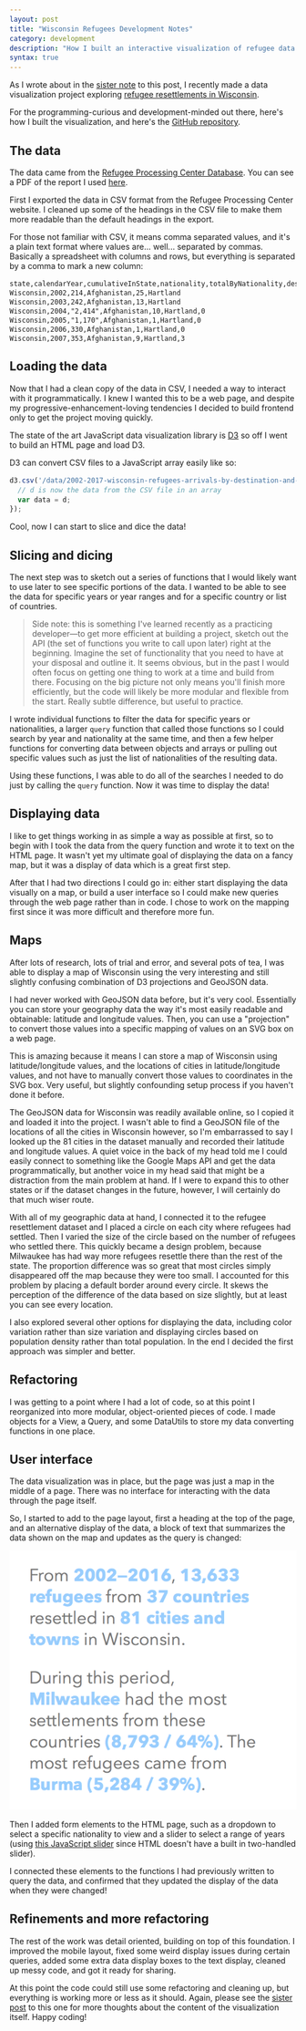 ```yaml
---
layout: post
title: "Wisconsin Refugees Development Notes"
category: development
description: "How I built an interactive visualization of refugee data in Wisconsin."
syntax: true
---
```


As I wrote about in the [sister note](/wisconsin-refugees-reflection) to this post, I recently made a data visualization project exploring [refugee resettlements in Wisconsin](http://kevinmcgillivray.net/wisconsin-refugees).

For the programming-curious and development-minded out there, here's how I built the visualization, and here's the [GitHub repository](https://github.com/kmcgillivray/wisconsin-refugees).

## The data

The data came from the [Refugee Processing Center Database](http://ireports.wrapsnet.org). You can see a PDF of the report I used [here](http://kevinmcgillivray.net/wisconsin-refugees/data/arrivals-by-destination-and-nationality.pdf).

First I exported the data in CSV format from the Refugee Processing Center website. I cleaned up some of the headings in the CSV file to make them more readable than the default headings in the export.

For those not familiar with CSV, it means comma separated values, and it's a plain text format where values are... well... separated by commas. Basically a spreadsheet with columns and rows, but everything is separated by a comma to mark a new column:

```csv
state,calendarYear,cumulativeInState,nationality,totalByNationality,destinationCity,yearlyNumberByCity
Wisconsin,2002,214,Afghanistan,25,Hartland
Wisconsin,2003,242,Afghanistan,13,Hartland
Wisconsin,2004,"2,414",Afghanistan,10,Hartland,0
Wisconsin,2005,"1,170",Afghanistan,1,Hartland,0
Wisconsin,2006,330,Afghanistan,1,Hartland,0
Wisconsin,2007,353,Afghanistan,9,Hartland,3
```

## Loading the data

Now that I had a clean copy of the data in CSV, I needed a way to interact with it programmatically. I knew I wanted this to be a web page, and despite my progressive-enhancement-loving tendencies I decided to build frontend only to get the project moving quickly.

The state of the art JavaScript data visualization library is [D3](https://d3js.org) so off I went to build an HTML page and load D3.

D3 can convert CSV files to a JavaScript array easily like so:

```javascript
d3.csv('/data/2002-2017-wisconsin-refugees-arrivals-by-destination-and-nationality.csv', function(d) {
  // d is now the data from the CSV file in an array
  var data = d;
});
```

Cool, now I can start to slice and dice the data!

## Slicing and dicing

The next step was to sketch out a series of functions that I would likely want to use later to see specific portions of the data. I wanted to be able to see the data for specific years or year ranges and for a specific country or list of countries.

> Side note: this is something I've learned recently as a practicing developer—to get more efficient at building a project, sketch out the API (the set of functions you write to call upon later) right at the beginning. Imagine the set of functionality that you need to have at your disposal and outline it. It seems obvious, but in the past I would often focus on getting one thing to work at a time and build from there. Focusing on the big picture not only means you'll finish more efficiently, but the code will likely be more modular and flexible from the start. Really subtle difference, but useful to practice.

I wrote individual functions to filter the data for specific years or nationalities, a larger `query` function that called those functions so I could search by year and nationality at the same time, and then a few helper functions for converting data between objects and arrays or pulling out specific values such as just the list of nationalities of the resulting data.

Using these functions, I was able to do all of the searches I needed to do just by calling the `query` function. Now it was time to display the data!

## Displaying data

I like to get things working in as simple a way as possible at first, so to begin with I took the data from the query function and wrote it to text on the HTML page. It wasn't yet my ultimate goal of displaying the data on a fancy map, but it was a display of data which is a great first step.

After that I had two directions I could go in: either start displaying the data visually on a map, or build a user interface so I could make new queries through the web page rather than in code. I chose to work on the mapping first since it was more difficult and therefore more fun.

## Maps

After lots of research, lots of trial and error, and several pots of tea, I was able to display a map of Wisconsin using the very interesting and still slightly confusing combination of D3 projections and GeoJSON data.

I had never worked with GeoJSON data before, but it's very cool. Essentially you can store your geography data the way it's most easily readable and obtainable: latitude and longitude values. Then, you can use a "projection" to convert those values into a specific mapping of values on an SVG box on a web page.

This is amazing because it means I can store a map of Wisconsin using latitude/longitude values, and the locations of cities in latitude/longitude values, and not have to manually convert those values to coordinates in the SVG box. Very useful, but slightly confounding setup process if you haven't done it before.

The GeoJSON data for Wisconsin was readily available online, so I copied it and loaded it into the project. I wasn't able to find a GeoJSON file of the locations of all the cities in Wisconsin however, so I'm embarrassed to say I looked up the 81 cities in the dataset manually and recorded their latitude and longitude values. A quiet voice in the back of my head told me I could easily connect to something like the Google Maps API and get the data programmatically, but another voice in my head said that might be a distraction from the main problem at hand. If I were to expand this to other states or if the dataset changes in the future, however, I will certainly do that much wiser route.

With all of my geographic data at hand, I connected it to the refugee resettlement dataset and I placed a circle on each city where refugees had settled. Then I varied the size of the circle based on the number of refugees who settled there. This quickly became a design problem, because Milwaukee has had way more refugees resettle there than the rest of the state. The proportion difference was so great that most circles simply disappeared off the map because they were too small. I accounted for this problem by placing a default border around every circle. It skews the perception of the difference of the data based on size slightly, but at least you can see every location.

I also explored several other options for displaying the data, including color variation rather than size variation and displaying circles based on population density rather than total population. In the end I decided the first approach was simpler and better.

## Refactoring

I was getting to a point where I had a lot of code, so at this point I reorganized into more modular, object-oriented pieces of code. I made objects for a View, a Query, and some DataUtils to store my data converting functions in one place.

## User interface

The data visualization was in place, but the page was just a map in the middle of a page. There was no interface for interacting with the data through the page itself.

So, I started to add to the page layout, first a heading at the top of the page, and an alternative display of the data, a block of text that summarizes the data shown on the map and updates as the query is changed:

![Data text](/img/text-data-example.png)

Then I added form elements to the HTML page, such as a dropdown to select a specific nationality to view and a slider to select a range of years (using [this JavaScript slider](https://refreshless.com/nouislider/) since HTML doesn't have a built in two-handled slider).

I connected these elements to the functions I had previously written to query the data, and confirmed that they updated the display of the data when they were changed!

## Refinements and more refactoring

The rest of the work was detail oriented, building on top of this foundation. I improved the mobile layout, fixed some weird display issues during certain queries, added some extra data display boxes to the text display, cleaned up messy code, and got it ready for sharing.

At this point the code could still use some refactoring and cleaning up, but everything is working more or less as it should. Again, please see the [sister post](/wisconsin-refugees-reflection) to this one for more thoughts about the content of the visualization itself. Happy coding!
